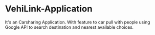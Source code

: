 # VehiLink-Application

It's an Carsharing Application. With feature to car pull with people using Google API to search destination and nearest available choices.
